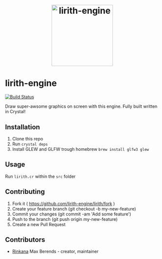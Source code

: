 <h1 align="center">
 	<br>
 	  <img width="200" src="https://cdn.rawgit.com/lirith-engine/lirith/master/media/logo.svg" alt="lirith-engine">
 	<br>
</h1>

# lirith-engine
[![Build Status](https://travis-ci.org/lirith-engine/lirith.svg?branch=master)](https://travis-ci.org/lirith-engine/lirith)

Draw super-awsome graphics on screen with this engine. Fully built written in Crystal!

## Installation

1. Clone this repo
2. Run `crystal deps`
3. Install GLEW and GLFW trough homebrew `brew install glfw3 glew`

## Usage

Run `lirith.cr` within the `src` folder

## Contributing

1. Fork it ( https://github.com/lirith-engine/lirith/fork )
2. Create your feature branch (git checkout -b my-new-feature)
3. Commit your changes (git commit -am 'Add some feature')
4. Push to the branch (git push origin my-new-feature)
5. Create a new Pull Request

## Contributors

- [Rinkana](https://github.com/Rinkana) Max Berends - creator, maintainer
